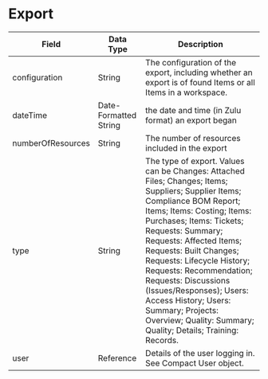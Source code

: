# Export

| Field  | Data Type  | Description  |
|  --- |  --- |  --- | 
| configuration  | String  | The configuration of the export, including whether an export is of found Items or all Items in a workspace.  |
| dateTime  | Date-Formatted String  | the date and time \(in Zulu format\) an export began  |
| numberOfResources  | String  | The number of resources included in the export  |
| type  | String  | The type of export. Values can be Changes: Attached Files; Changes; Items; Suppliers; Supplier Items; Compliance BOM Report; Items; Items: Costing; Items: Purchases; Items: Tickets; Requests: Summary; Requests: Affected Items; Requests: Built Changes; Requests: Lifecycle History; Requests: Recommendation; Requests: Discussions \(Issues/Responses\); Users: Access History; Users: Summary; Projects: Overview; Quality: Summary; Quality; Details; Training: Records.  |
| user  | Reference  | Details of the user logging in. See Compact User object.  |

